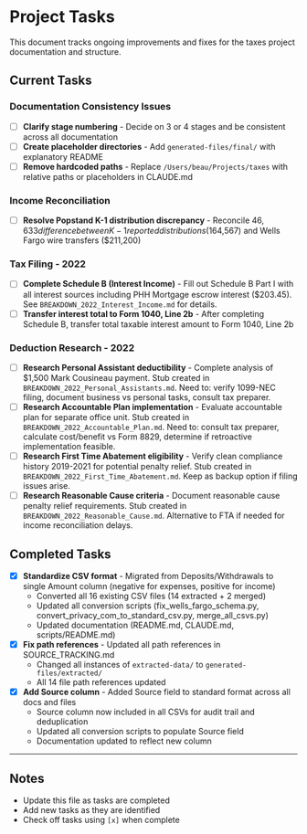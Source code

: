# Project Tasks

This document tracks ongoing improvements and fixes for the taxes project documentation and structure.

## Current Tasks

### Documentation Consistency Issues

- [ ] **Clarify stage numbering** - Decide on 3 or 4 stages and be consistent across all documentation
- [ ] **Create placeholder directories** - Add `generated-files/final/` with explanatory README
- [ ] **Remove hardcoded paths** - Replace `/Users/beau/Projects/taxes` with relative paths or placeholders in CLAUDE.md

### Income Reconciliation

- [ ] **Resolve Popstand K-1 distribution discrepancy** - Reconcile $46,633 difference between K-1 reported distributions ($164,567) and Wells Fargo wire transfers ($211,200)

### Tax Filing - 2022

- [ ] **Complete Schedule B (Interest Income)** - Fill out Schedule B Part I with all interest sources including PHH Mortgage escrow interest ($203.45). See `BREAKDOWN_2022_Interest_Income.md` for details.
- [ ] **Transfer interest total to Form 1040, Line 2b** - After completing Schedule B, transfer total taxable interest amount to Form 1040, Line 2b

### Deduction Research - 2022

- [ ] **Research Personal Assistant deductibility** - Complete analysis of $1,500 Mark Cousineau payment. Stub created in `BREAKDOWN_2022_Personal_Assistants.md`. Need to: verify 1099-NEC filing, document business vs personal tasks, consult tax preparer.
- [ ] **Research Accountable Plan implementation** - Evaluate accountable plan for separate office unit. Stub created in `BREAKDOWN_2022_Accountable_Plan.md`. Need to: consult tax preparer, calculate cost/benefit vs Form 8829, determine if retroactive implementation feasible.
- [ ] **Research First Time Abatement eligibility** - Verify clean compliance history 2019-2021 for potential penalty relief. Stub created in `BREAKDOWN_2022_First_Time_Abatement.md`. Keep as backup option if filing issues arise.
- [ ] **Research Reasonable Cause criteria** - Document reasonable cause penalty relief requirements. Stub created in `BREAKDOWN_2022_Reasonable_Cause.md`. Alternative to FTA if needed for income reconciliation delays.

## Completed Tasks

- [x] **Standardize CSV format** - Migrated from Deposits/Withdrawals to single Amount column (negative for expenses, positive for income)
  - Converted all 16 existing CSV files (14 extracted + 2 merged)
  - Updated all conversion scripts (fix_wells_fargo_schema.py, convert_privacy_com_to_standard_csv.py, merge_all_csvs.py)
  - Updated documentation (README.md, CLAUDE.md, scripts/README.md)
- [x] **Fix path references** - Updated all path references in SOURCE_TRACKING.md
  - Changed all instances of `extracted-data/` to `generated-files/extracted/`
  - All 14 file path references updated
- [x] **Add Source column** - Added Source field to standard format across all docs and files
  - Source column now included in all CSVs for audit trail and deduplication
  - Updated all conversion scripts to populate Source field
  - Documentation updated to reflect new column

---

## Notes

- Update this file as tasks are completed
- Add new tasks as they are identified
- Check off tasks using `[x]` when complete
